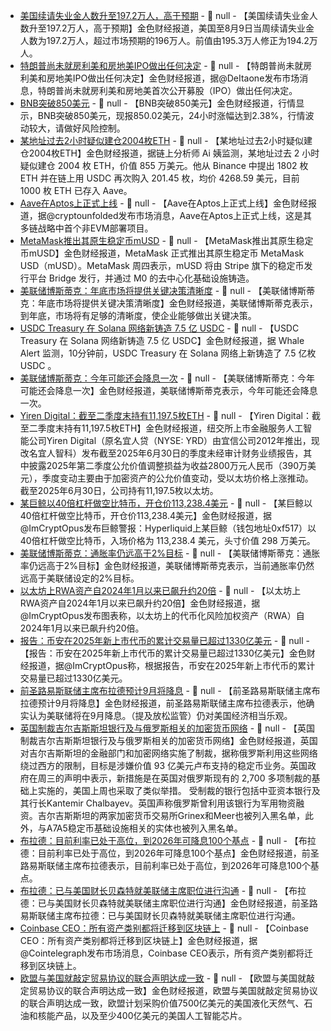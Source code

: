 - [美国续请失业金人数升至197.2万人，高于预期]() - 📰 null - 【美国续请失业金人数升至197.2万人，高于预期】金色财经报道，美国至8月9日当周续请失业金人数为197.2万人，超过市场预期的196万人。前值由195.3万人修正为194.2万人。
- [特朗普尚未就房利美和房地美IPO做出任何决定]() - 📰 null - 【特朗普尚未就房利美和房地美IPO做出任何决定】金色财经报道，据@DeItaone发布市场消息，特朗普尚未就房利美和房地美首次公开募股（IPO）做出任何决定。
- [BNB突破850美元]() - 📰 null - 【BNB突破850美元】金色财经报道，行情显示，BNB突破850美元，现报850.02美元，24小时涨幅达到2.38%，行情波动较大，请做好风险控制。
- [某地址过去2小时疑似建仓2004枚ETH]() - 📰 null - 【某地址过去2小时疑似建仓2004枚ETH】金色财经报道，据链上分析师 Ai 姨监测，某地址过去 2 小时疑似建仓 2004 枚 ETH，价值 855 万美元。他从 Binance 中提出 1802 枚 ETH 并在链上用 USDC 再次购入 201.45 枚，均价 4268.59 美元，目前 1000 枚 ETH 已存入 Aave。
- [Aave在Aptos上正式上线]() - 📰 null - 【Aave在Aptos上正式上线】金色财经报道，据@cryptounfolded发布市场消息，Aave在Aptos上正式上线，这是其多链战略中首个非EVM部署项目。
- [MetaMask推出其原生稳定币mUSD]() - 📰 null - 【MetaMask推出其原生稳定币mUSD】金色财经报道，MetaMask 正式推出其原生稳定币 MetaMask USD（mUSD）。MetaMask 周四表示，mUSD 将由 Stripe 旗下的稳定币发行平台 Bridge 发行，并通过 M0 的去中心化基础设施铸造。
- [美联储博斯蒂克：年底市场将提供关键决策清晰度]() - 📰 null - 【美联储博斯蒂克：年底市场将提供关键决策清晰度】金色财经报道，美联储博斯蒂克表示，到年底，市场将有足够的清晰度，使企业能够做出关键决策。
- [USDC Treasury 在 Solana 网络新铸造 7.5 亿 USDC](https://x.com/whale_alert/status/1958495205474046301) - 📰 null - 【USDC Treasury 在 Solana 网络新铸造 7.5 亿 USDC】金色财经报道，据 Whale Alert 监测，10分钟前，USDC Treasury 在 Solana 网络上新铸造了 7.5 亿枚 USDC 。
- [美联储博斯蒂克：今年可能还会降息一次]() - 📰 null - 【美联储博斯蒂克：今年可能还会降息一次】金色财经报道，美联储博斯蒂克表示，今年可能还会降息一次。
- [Yiren Digital：截至二季度末持有11,197.5枚ETH](https://www.prnewswire.com/news-releases/yiren-digital-reports-second-quarter-2025-financial-results-302535704.html) - 📰 null - 【Yiren Digital：截至二季度末持有11,197.5枚ETH】金色财经报道，纽交所上市金融服务人工智能公司Yiren Digital（原名宜人贷（NYSE: YRD）由宜信公司2012年推出，现改名宜人智科）发布截至2025年6月30日的季度未经审计财务业绩报告，其中披露2025年第二季度公允价值调整损益为收益2800万元人民币（390万美元），季度变动主要由于加密资产的公允价值变动，受以太坊价格上涨推动。截至2025年6月30日，公司持有11,197.5枚以太坊。
- [某巨鲸以40倍杠杆做空比特币，开仓价113,238.4美元]() - 📰 null - 【某巨鲸以40倍杠杆做空比特币，开仓价113,238.4美元】金色财经报道，据@ImCryptOpus发布巨鲸警报：Hyperliquid上某巨鲸（钱包地址0xf517）以40倍杠杆做空比特币，入场价格为 113,238.4 美元，头寸价值 298 万美元。
- [美联储博斯蒂克：通胀率仍远高于2%目标]() - 📰 null - 【美联储博斯蒂克：通胀率仍远高于2%目标】金色财经报道，美联储博斯蒂克表示，当前通胀率仍然远高于美联储设定的2%目标。
- [以太坊上RWA资产自2024年1月以来已飙升约20倍]() - 📰 null - 【以太坊上RWA资产自2024年1月以来已飙升约20倍】金色财经报道，据@ImCryptOpus发布图表称，以太坊上的代币化风险加权资产（RWA）自2024年1月以来已飙升约20倍。
- [报告：币安在2025年新上市代币的累计交易量已超过1330亿美元]() - 📰 null - 【报告：币安在2025年新上市代币的累计交易量已超过1330亿美元】金色财经报道，据@ImCryptOpus称，根据报告，币安在2025年新上市代币的累计交易量已超过1330亿美元。
- [前圣路易斯联储主席布拉德预计9月将降息]() - 📰 null - 【前圣路易斯联储主席布拉德预计9月将降息】金色财经报道，前圣路易斯联储主席布拉德表示，他确实认为美联储将在9月降息。（提及放松监管）仍对美国经济相当乐观。
- [英国制裁吉尔吉斯斯坦银行及与俄罗斯相关的加密货币网络](https://cointelegraph.com/news/uk-sanctions-kyrgyz-bank-9-3b-crypto-network-used-by-russia) - 📰 null - 【英国制裁吉尔吉斯斯坦银行及与俄罗斯相关的加密货币网络】金色财经报道，英国对吉尔吉斯斯坦的金融部门和加密网络实施了制裁，据称俄罗斯利用这些网络绕过西方的限制，目标是涉嫌价值 93 亿美元卢布支持的稳定币业务。英国政府在周三的声明中表示，新措施是在英国对俄罗斯现有的 2,700 多项制裁的基础上实施的，美国上周也采取了类似举措。 
受制裁的银行包括中亚资本银行及其行长Kantemir Chalbayev。英国声称俄罗斯曾利用该银行为军用物资融资。吉尔吉斯斯坦的两家加密货币交易所Grinex和Meer也被列入黑名单，此外，与A7A5稳定币基础设施相关的实体也被列入黑名单。
- [布拉德：目前利率已处于高位，到2026年可降息100个基点]() - 📰 null - 【布拉德：目前利率已处于高位，到2026年可降息100个基点】金色财经报道，前圣路易斯联储主席布拉德表示，目前利率已处于高位，到2026年可降息100个基点。
- [布拉德：已与美国财长贝森特就美联储主席职位进行沟通]() - 📰 null - 【布拉德：已与美国财长贝森特就美联储主席职位进行沟通】金色财经报道，前圣路易斯联储主席布拉德：已与美国财长贝森特就美联储主席职位进行沟通。
- [Coinbase CEO：所有资产类别都将迁移到区块链上]() - 📰 null - 【Coinbase CEO：所有资产类别都将迁移到区块链上】金色财经报道，据@Cointelegraph发布市场消息，Coinbase CEO表示，所有资产类别都将迁移到区块链上。
- [欧盟与美国就敲定贸易协议的联合声明达成一致]() - 📰 null - 【欧盟与美国就敲定贸易协议的联合声明达成一致】金色财经报道，欧盟与美国就敲定贸易协议的联合声明达成一致，欧盟计划采购价值7500亿美元的美国液化天然气、石油和核能产品，以及至少400亿美元的美国人工智能芯片。
